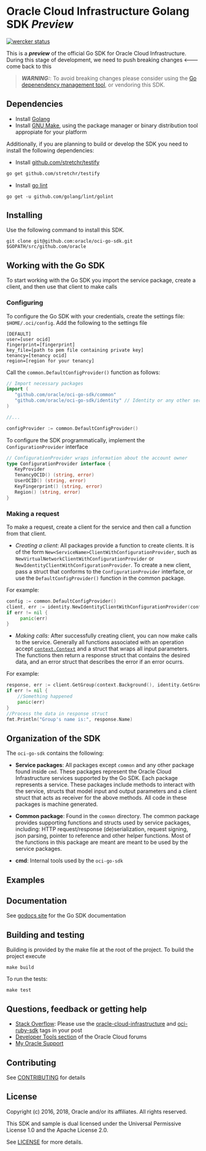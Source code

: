 # Oracle Cloud Infrastructure Golang SDK ***Preview***
[![wercker status](https://app.wercker.com/status/09bc4818e7b1d70b04285331a9bdbc41/s/master "wercker status")](https://app.wercker.com/project/byKey/09bc4818e7b1d70b04285331a9bdbc41)

This is a ***preview*** of the official Go SDK for Oracle Cloud Infrastructure. During this stage of development, we need to push breaking changes <--- come back to this
> ***WARNING:***: To avoid breaking changes please consider using the [Go depenendency management tool](https://github.com/golang/dep), or vendoring this SDK.

## Dependencies
- Install [Golang](https://golang.org/dl/)
- Install [GNU Make](https://www.gnu.org/software/make/), using the package manager or binary distribution tool appropiate for your platform

Additionally, if you are planning to  build or develop the SDK you need to install the following dependencies:
- Install [github.com/stretchr/testify](https://github.com/stretchr/testify)
```sh
go get github.com/stretchr/testify
```


- Install [go lint](https://github.com/golang/lint)
```
go get -u github.com/golang/lint/golint
```
 


## Installing
Use the following command to install this SDK.

```
git clone git@github.com:oracle/oci-go-sdk.git  $GOPATH/src/github.com/oracle
```

## Working with the Go SDK
To start working with the Go SDK you import the service package, create a client, and then use that client to make calls

### Configuring 
To configure the Go SDK with your credentials, create the settings file: `$HOME/.oci/config`.
Add the following to the settings file

 ```
 [DEFAULT]
 user=[user ocid]
 fingerprint=[fingerprint]
 key_file=[path to pem file containing private key]
 tenancy=[tenancy ocid]
 region=[region for your tenancy]
 ```
Call the `common.DefaultConfigProvider()` function as follows:

 ```go
 // Import necessary packages
 import (
	"github.com/oracle/oci-go-sdk/common"
	"github.com/oracle/oci-go-sdk/identity" // Identity or any other service you wish to call
)
 
 //...
 
configProvider := common.DefaultConfigProvider()
```

 To configure the SDK programmatically, implement the `ConfigurationProvider` interface
 ```go
// ConfigurationProvider wraps information about the account owner
type ConfigurationProvider interface {
	KeyProvider
	TenancyOCID() (string, error)
	UserOCID() (string, error)
	KeyFingerprint() (string, error)
	Region() (string, error)
}
```

### Making a request
To make a request, create a client for the service and then call a function from that client.

- *Creating a client*: All packages provide a function to create clients. It is of the form `New<ServiceName>ClientWithConfigurationProvider`,
such as `NewVirtualNetworkClientWithConfigurationProvider` or `NewIdentityClientWithConfigurationProvider`. To create a new client, 
pass a struct that conforms to the `ConfigurationProvider` interface, or use the `DefaultConfigProvider()` function in the common package.

For example: 
```go
config := common.DefaultConfigProvider()
client, err := identity.NewIdentityClientWithConfigurationProvider(config)
if err != nil { 
     panic(err)
}
```

- *Making calls*: After successfully creating client, you can now make calls to the service. Generally all functions associated with an operation
accept [`context.Context`](https://golang.org/pkg/context/) and a struct that wraps all input parameters. The functions then return a response struct
that contains the desired data, and an error struct that describes the error if an error ocurrs.

For example:
```go
response, err := client.GetGroup(context.Background(), identity.GetGroupRequest{GroupId:id})
if err != nil {
	//Something happened
	panic(err)
}
//Process the data in response struct
fmt.Println("Group's name is:", response.Name)
```

## Organization of the SDK
The `oci-go-sdk` contains the following:
- **Service packages**: All packages except `common` and any other package found inside `cmd`. These packages represent 
the Oracle Cloud Infrastructure services supported by the Go SDK. Each package represents a service. 
These packages include methods to interact with the service, structs that model 
input and output parameters and a client struct that acts as receiver for the above methods. All code in these packages is machine generated.

- **Common package**: Found in the `common` directory. The common package provides supporting functions and structs used by service packages, 
including: HTTP request/response (de)serialization, request signing, json parsing, pointer to reference and other helper functions. Most of the functions
in this package are meant are meant to be used by the service packages.

- **cmd**: Internal tools used by the `oci-go-sdk`

## Examples

## Documentation
See [godocs site]() for the Go SDK documentation


## Building and testing
Building is provided by the make file at the root of the project. To build the project execute

```
make build
```

To run the tests:
```
make test
```

## Questions, feedback or getting help
* [Stack Overflow](https://stackoverflow.com/): Please use the [oracle-cloud-infrastructure](https://stackoverflow.com/questions/tagged/oracle-cloud-infrastructure) and [oci-ruby-sdk](https://stackoverflow.com/questions/tagged/oci-ruby-sdk) tags in your post
* [Developer Tools section](https://community.oracle.com/community/cloud_computing/bare-metal/content?filterID=contentstatus%5Bpublished%5D~category%5Bdeveloper-tools%5D&filterID=contentstatus%5Bpublished%5D~objecttype~objecttype%5Bthread%5D) of the Oracle Cloud forums
* [My Oracle Support](https://support.oracle.com)


## Contributing
See [CONTRIBUTING](/CONTRIBUTING.md) for details

## License
Copyright (c) 2016, 2018, Oracle and/or its affiliates. All rights reserved.

This SDK and sample is dual licensed under the Universal Permissive License 1.0 and the Apache License 2.0.

See [LICENSE](/LICENSE.txt) for more details.

